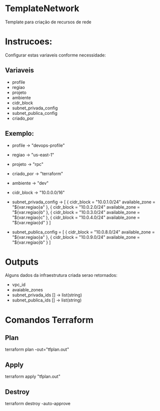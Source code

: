 # TemplateNetwork
Template para criação de recursos de rede

# Instrucoes:

Configurar estas variaveis conforme necessidade:

## Variaveis
- profile
- regiao
- projeto
- ambiente
- cidr_block
- subnet_privada_config
- subnet_publica_config
- criado_por

## Exemplo:

- profile    -> "devops-profile"
- regiao     -> "us-east-1"
- projeto    -> "rpc"
- criado_por -> "terraform"
- ambiente   -> "dev"
- cidr_block    -> "10.0.0.0/16"
- subnet_privada_config -> [
		{
		  cidr_block     = "10.0.1.0/24"
		  available_zone = "${var.regiao}a"
		},
		{
		  cidr_block     = "10.0.2.0/24"
		  available_zone = "${var.regiao}b"
		},
		{
		  cidr_block     = "10.0.3.0/24"
		  available_zone = "${var.regiao}c"
		},
		{
		  cidr_block     = "10.0.4.0/24"
		  available_zone = "${var.regiao}d"
		}
		]

- subnet_publica_config = [
		{
		  cidr_block     = "10.0.8.0/24"
		  available_zone = "${var.regiao}a"
		},
		{
		  cidr_block     = "10.0.9.0/24"
		  available_zone = "${var.regiao}b"
		}
	  ]

# Outputs

Alguns dados da infraestrutura criada serao retornados:

- vpc_id
- avaiable_zones
- subnet_privada_ids [] -> list(string)
- subnet_publica_ids [] -> list(string)

# Comandos Terraform

## Plan
terraform plan -out="tfplan.out"
## Apply
terraform apply "tfplan.out"
## Destroy
terraform destroy -auto-approve